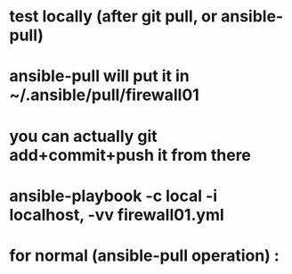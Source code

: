 # test locally (after git pull, or ansible-pull)                                                                                                                                                                   
# ansible-pull will put it in ~/.ansible/pull/firewall01                                                                                                                                                           
# you can actually git add+commit+push it from there                                                                                                                                                               
#                                                                                                                                                                                                                  
# ansible-playbook -c local -i localhost, -vv firewall01.yml                                                                                                                                                       
#                                                                                                                                                                                                                  
# for normal (ansible-pull operation) :                                                                                                                                                                            
#                                                                                                                                                                                                                  
# 
